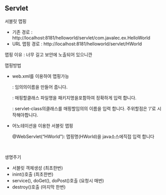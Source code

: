 ## Servlet

서블릿 맵핑

- 기존 경로 : http://localhost:8181/helloworld/servlet/com.javalec.ex.HelloWorld
- URL 맵핑 경로 : http://localhost:8181/helloworld/servlet/HWorld

맵핑 이유 : 너무 길고 보안에 노출되어 있으니깐 <br/>



맵핑방법

- web.xml를 이용하여 맵핑가능 	

  <servlet-name>

   : 임의의이름을 만들어 줍니다.

  <servlet-class>

   : 매핑할클래스 파일명을 패키지명을포함하여 정확하게 입력 합니다.

  <url-pattern>

   : servlet-class의클래스를 매핑할임의의 이름을 입력 합니다. 주위할점은 ‘/’로 시작해야합니다.

- 어노테이션을 이용한 서블릿 맵핑

  @WebServlet(“HWorld"): 맵핑명(HWorld)을 java소스에직접 입력 합니다<br/>

  ​


생명주기

-  서블릿 객체생성 (최초한번)
- inint()호출 (최초한번)
- service(), doGet(), doPost()호출  (요청시 매번)
- destroy()호출 (마지막 한번)